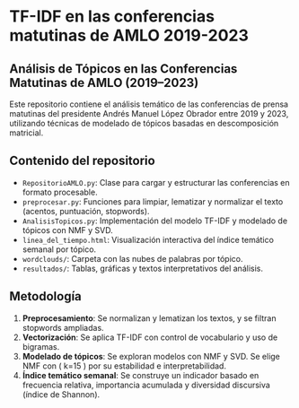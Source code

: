# TF-IDF en las conferencias matutinas de AMLO 2019-2023

## Análisis de Tópicos en las Conferencias Matutinas de AMLO (2019–2023)

Este repositorio contiene el análisis temático de las conferencias de prensa matutinas del presidente Andrés Manuel López Obrador entre 2019 y 2023, utilizando técnicas de modelado de tópicos basadas en descomposición matricial.

## Contenido del repositorio

- `RepositorioAMLO.py`: Clase para cargar y estructurar las conferencias en formato procesable.
- `preprocesar.py`: Funciones para limpiar, lematizar y normalizar el texto (acentos, puntuación, stopwords).
- `AnalisisTopicos.py`: Implementación del modelo TF-IDF y modelado de tópicos con NMF y SVD.
- `linea_del_tiempo.html`: Visualización interactiva del índice temático semanal por tópico.
- `wordclouds/`: Carpeta con las nubes de palabras por tópico.
- `resultados/`: Tablas, gráficas y textos interpretativos del análisis.

## Metodología

1. **Preprocesamiento**: Se normalizan y lematizan los textos, y se filtran stopwords ampliadas.
2. **Vectorización**: Se aplica TF-IDF con control de vocabulario y uso de bigramas.
3. **Modelado de tópicos**: Se exploran modelos con NMF y SVD. Se elige NMF con \( k=15 \) por su estabilidad e interpretabilidad.
4. **Índice temático semanal**: Se construye un indicador basado en frecuencia relativa, importancia acumulada y diversidad discursiva (índice de Shannon).
